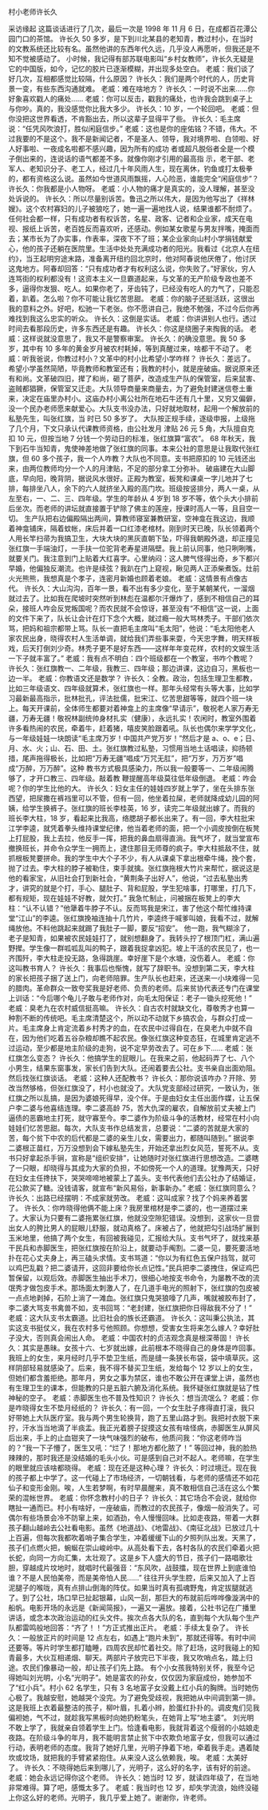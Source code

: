 ﻿村小老师许长久 

采访缘起
   这篇谈话进行了几次，最后一次是 1998 年 11 月 6 日，在成都百花潭公园门口的茶馆。 
   许长久 50 多岁，是下到川北某县的老知青，教过村小，在当时的文教系统还比较有名。虽然他讲的东西年代久远，几乎没人再愿听，但我还是不知不觉被感动了。
   小时候，我记得有部苏联电影叫“乡村女教师”，许长久无疑是它的中国版，如今，记忆的胶片已逐渐模糊，并出现多处空白。 
   老威：我们谈了好几次，互相都感觉比较隔，什么原因？
   许长久：我们是两个时代的人，历史背景一变，有些东西沟通就难。
   老威：难在啥地方？
   许长久：一时说不出来……你好象喜欢戳人的痛处……
   老威：你可以反击，戳我的痛处，也许我会跳到桌子上与你吵。真的，我没感觉你比我大多少。 
   许长久：10 岁，一个轮回吧。 
   老威：但你没把这世界看透，不肯豁出去，所以这辈子显得平了些。 
   许长久：毛主席说：“任凭风吹浪打，胜似闲庭信步。” 
   老威：这也是你的座佑铭？不错，伟大。不过我要的不是这个。我不是新闻记者，不是圣人、领导，我对境界啦、白领啦、好人好事啦、一夜成名啦都不感兴趣，因为所有的成功 者或超凡脱俗者全是一个模子倒出来的，连说话的语气都差不多。就像你刚才引用的最高指 示，老干部、老军人、老知识分子、老工人，经过几十年风雨人生，现在离休，钓鱼或打太极拳的，都有资格这么说。虽然如今世道风雨飘摇，人心险恶，谁能完全“闲庭信步”？ 
   许长久：你我都是小人物呀。 
   老威：小人物的痛才是真实的，没人理解，甚至没处诉说的。 
   许长久：所以尽量别诉苦。鲁迅之所以伟大，是因为他写出了《祥林嫂》。这个农村寡妇的儿子被狼吃了，她一遍一遍地找人说，结果谁都不耐烦了。任何社会都一样，只有成功者有权诉苦，名星、政客、记者和企业家，成天在电视、报纸上诉苦，老百姓反而喜欢听，还感动。例如某女歌星与男友拌嘴，掩面而去；某市长为了办实事，作表率，深夜下不了班；某企业家向山村小学捐钱献爱心，他的孩子还躺在医院里。生活中处处充满成功者的阳光。我看过《北京人在纽约》，当王起明穷途末路，准备离开纽约回北京时，他对阿春说他厌倦了，他讨厌这鬼地方。阿春却回答：“只有成功者才有权利这么说，你失败了。”好家伙，穷人连骂街的权利都没有！这资本主义一旦霸道起来，与文革的无产阶级专政也差不多，逼得你发狠、吃人。如果你老了，牙齿钝了，已经没有吃人的力气了，只能忍着，趴着。怎么啦？你不可能让我忆苦思甜。 
   老威：你的脑子还挺活跃，这很出我的意料之外。好吧，松驰一下老张。你不愿讲自己，我绝不勉强，不过今后你再难找到我这么忠实的听众。 
   许长久：这倒是实话。 
   老威：你讲讲别人也行。透过时间去看那段历史，许多东西还是有趣。 
   许长久：你这是绕圈子来掏我的话。 
   老威：这样说就没意思了，我又不是警察审案。 
   许长久：的确没意思。我 50 多岁，其中有 10 多年的黄金岁月被农村耗掉，等到真醒过来，啥都干不动了。 
   老威：听我爸说，你教过村小？文革中的村小比希望小学咋样？ 
   许长久：差远了。希望小学虽然简陋，毕竟教师和教室还有；我教的村小，就是座破庙。据说原来还有和尚。文革破四旧，撵了和尚，砸了菩萨，改造成生产队的保管室，后来鼠害、盗贼都猖獗，保管室又迁走。大队领导商量来商量去，为了避免封建迷信卷土重来，决定在庙里办村小。这庙办村小离公社所在地石牛还有几十里，又穷又偏僻，没一个民办老师愿来献爱心。大队支书没办法，只好就地取材，起用一个解放前的私塾先生，叫张红旗，当 时已 50 多岁了。 
   大队按正规手续，逐级申报，上级拖了几个月，下文只承认代课教师资格，由公社发月 津贴 26 元 5 角，大队擅自克扣 10 元，但按当地 7 分钱一个劳动日的标准，张红旗算“富农”。
   68 年秋天，我下到石牛当知青，鬼使神差地做了张红旗的同事。本来公社的意思是让我取代张红旗，但 60 多个孩子，我一个人咋教？大队也不同意。支书把原扣的 10 元钱还出来，由两位教师均分一个人的月津贴，不足的部分拿工分弥补。 
   破庙建在大山脚底，早向阳，晚背阴，据说风水很好。正殿为教室，板凳和课桌一字儿地并了七排，每排坐八人，余下的六人就挤坐入殿的高门坎。班级按竖排分，两人一桌，从左至右，一、二、三、四年级。学生的年龄从 4 岁到 18 岁不等，依个头大小排前后坐次。而老师的讲坛就直接置于铲除了佛主的莲座，授课时高人一等，且目空一切。 
   生产队把右边偏殿隔出两间，算教师寝室兼教研室，空神龛在我这边，我顺着神龛铺床，隔着蚊帐，床后并着一口红漆老棺材。刚到时天已晚，队长领着两个人用长竿扫帚为我搞卫生，大块大块的黑灰直朝下坠，吓得我朝殿外退，却正撞见张红旗一手端油灯，一手扶一位驼背老寿星进隔壁。我上前认同事，他只咧咧嘴，就要关门。我注意到门上贴着大红喜字。心里纳闷：这人脾气怪得出奇，乡下都兴早婚，他偏独反潮流。也许是续弦？我趴在门上窥视，瞅见两人正添柴煮饭。灶前火光熊熊，我想真是个孝子，连密月新婚也顾着老娘。 
   老威：这情景有点像古代。 
   许长久：大山沟沟，百年一景，看不出有多少变化，至于某朝某代，一溜烟就过去了。比如我在爬坡时突然听到林彪在温都尔汗爆炸了，感到不相信自己的耳朵，接班人咋会反党叛国呢？而农民就不会惊讶，甚至没有“不相信”这一说，上面的文件下来了，队长让会计在灯下念个大概，就过瘾一般大骂林秃子。干部们依次骂，把妈和祖宗都带上骂。队长一直把毛主席叫“毛太阳”，他说：“毛太阳他老人家农民出身，晓得农村人生活单调，就给我们弄些事来耍，今天忠字舞，明天样板戏，后天打倒刘少奇。林秃子更不是好东西——这样年年变花样，农村的文娱生活一下子就丰富了。” 
   老威：我有点不明白：四个班级都在一个教室，书咋个教呢？ 
   许长久：张红旗教一、二年级，我教三、四年级；那边讲课，这边自习，黑板也一边一半。
   老威：你教语文还是数学？ 
   许长久：全教。政治，包括生理卫生都教，比如三年级语文、四年级就算术，张红旗也一样。那年头经常有头等大事，比如学习最新最高指示，批林批孔，评法批儒，批宋江、忆苦思甜等等，就四个班一块上。每天开课前，全体师生都要对着神龛上的主席像“早请示”，敬祝老人家万寿无疆，万寿无疆！敬祝林副统帅身材扎实（健康），永远扎实！农闲时，教室外围着许多看热闹的农民，牵着牛，赶着猪，嘻皮笑脸跟着吼。队长也偶尔来学学文化，与一年级娃娃一块朗读“毛主席万岁！中国共产党万岁！”然后才是 a、o、e；日、月、水、火；山、石、田、土。张红旗教过私塾，习惯用当地土话唱读，抑扬顿措，尾声拖得极长，比如把“万寿无疆”唱成“万咒无肛”，把“万岁，万万岁”唱成“万醉，万万醉”。这种 教书方式极具感染力，所以我一般要等一、二年级闹腾够了，才开口教三、四年级。敲着教 鞭提醒高年级莫往低年级倒退。 
   老威：咋会呢？你的学生比他的大。 
   许长久：妇女主任的娃娃四岁就上学了，坐在头排东张西望，把尿撒在裤裆里可以不管，但有一回，他坐着拉屎，老师就降成幼儿园的阿姨，给学生换裤子。张红旗的班长李桂英，16 岁，读完二年级就出嫁了。而我的班长李大柱，18 岁，看起来比我高，络腮胡子都长出来了。有一回，李大柱批宋江学李逵，就凭着拳头维持课堂纪律，他当着老师的面，把一个小调皮按倒在板凳上打屁股，我上去拉，他反手一挥，把我的鼻血扇得直淌。我气坏了，就当堂宣布撤换班长，并命令众学生一拥而上，逮住那目无师尊的疯子。李大柱抵敌不住，就抓根板凳要拼命。我的学生中大个子不少，有人从课桌下拿出根牵牛绳，挽个套，抛了过去。李大柱的脖子被勒住，束手就擒。张红旗拖根大竹片来帮忙，据说这是他的看家宝，从旧社会打到新社会，“黄荆条子出好人”，他说，“过去私塾出秀才，讲究的就是个打，手心、腿肚子、背和屁股，学生犯啥事，打哪里，打几下，都有规矩，现在娃娃不好教，就欠打。” 
   我急忙制止，问被捆在板凳上的李大柱：“认不认错？”他犟着牛脖子不认。反而骂我是宋江，害了他这个帮忙维持课堂“江山”的李逵。张红旗挽袖连抽十几竹片，李逵终于喊爹叫娘，我看不过，就解绳放他。不料他跳起来就踢了我肚子一脚，要反“招安”。 
   他一跑，我气糊涂了，老子是知青，如果被农民娃娃打了，就别想翻身了。我转头拧了根顶门杠，满山遍野撵。学生像一群呱呱乱叫的鸭子，跟着我捉拿凶犯。坡上干活的农民见了，也一齐围歼，李大柱走投无路，急得跳崖。幸好崖下是个水塘，没伤着人。 
   老威：你这叫教书育人？ 
   许长久：我事后也惭愧，就写了辞职书。没想到第二天，李大柱的家长把孩子捆了送上门，向老师陪罪。生产队长也赶来，还送来一小块难得一见的腊肉。革命群众一致夸奖我是好老师、负责的老师。后来贫协代表还专门在课堂上训话：“今后哪个龟儿子敢与老师作对，向毛太阳保证：老子一锄头挖死他！” 
    老威：臭老九在农村威信挺高嘛。 
   许长久：自古农村就缺文化，尊敬秀才也算一种割不断的传统吧。毛主席清楚这个，所以动不动就下乡搞农会，与群众打成一片。毛主席身上肯定流着乡村秀才的血，在农民中过得自在，在臭老九中就不自在，因为他们吃着五谷杂粮却瞧不起农民。像张红旗这种变态狂，在城里肯定逃不过运动，至少都是地主阶级的走狗，说不定早劳改去了。可在乡下…… 
   老威：张红旗怎么变态？ 
   许长久：他搞学生的屁眼儿。在我来之前，他起码弄了七、八个小男生，结果东窗事发，家长们告到大队。还闹着要去公社。支书亲自出面劝阻。然后找张红旗谈话。 
   老威：这种人还配教书？ 
   许长久：那你说该咋办？开除、劳改当然够格，但张红旗没了，村小也就没了。大队党支部经过研究，一致认为，张红旗之所以乱搞，是因为婆娘死得早，没个伴。于是由妇女主任出面作媒，让五保户李二婆与他喜结连理。李二婆高龄 75，苦大仇深的雇农，自解放前丈夫被上门逼债的恶霸地主打死，就守寡至今。李二婆作为阶级斗争的活教材，经常在村小向娃娃们忆苦思甜。每次，大队支书作总结发言，总要说：“二婆的苦就是大家的苦，每个贫下中农的后代都是二婆的亲生儿女，需要出力，都随叫随到。” 
   据说李二婆根正苗红，万万没想到会下嫁私塾先生，开始还拿出烈女风范，誓死不从。支书只好拿起杀手锏，宣称是“组织安排”，让她随时对张红旗进行思想改造。二婆瞎了一只眼，却晓得与其成为大家的负担，不如傍死一个人的道理。犹豫两天，只好在妇女主任搀扶下，哭哭啼啼地被蒙上了盖头。支书代表他们去公社办了结婚证，花公款买了糖。没钱请客，就宣布“新风易俗，新事新办。” 
   老威：张红旗同意么？ 
   许长久：出路已经摆明：不成家就劳改。 
   老威：这叫成家？找了个妈来养着罢了。 
   许长久：你咋晓得他俩不能上床？我房里棺材是李二婆的，也一道摆过来了。大家认为只要有二婆拖累张红旗，他就没空隙犯错误。没想到，这家伙一旦尝出女人的胯比男人的屁眼儿舒服，就动真格了。床被占了，他就把勾引战场扩展到玉米地里，他搞了两个女生，有回被我碰见，汇报给大队。支书气坏了，就找来基干民兵和赤脚医生，把张红旗按在阶沿上，就要动手阄割。二婆一见，要死要活地扑在花心丈夫身上，再三磕头求情。支书骂道：“你以为有红色五保户挡驾，就可以鸡巴乱戳？把二婆请开，这回非要给你长点记性。”民兵把李二婆拽住，保证鸡巴暂保留，以观后效。赤脚医生抽出手术刀，很细心地按支书命令，为屡教不改的流氓秀才做包皮手术。那场面太刺激人了，在几道手电光的照射下，张红旗的包皮被一点点地剥掉，石阶上淌了一滩血。张红旗只鬼哭狼嚎了几声，嘴就被胶布封了，李二婆大骂支书禽兽不如，支书回骂：“老封建，张红旗把你日得敌我不分了！” 
   老威：这大队支书太霸道。比旧社会的族长还霸道。 
    许长久：这叫秉公执法，其实这支书挺仗义，我在农村多亏他照顾。你想想，受害女生将来怎么嫁人？幸好肚子没大，否则真会闹出人命。 
   老威：中国农村的贞洁观念真是根深蒂固！
   许长久：其实是愚昧。女孩十六、七岁就出嫁，此前根本不晓得自己的身体是咋回事。我班上的女生，来月经时几乎不垫卫生纸，而是缝一条狭长布袋，袋中填草灰。这样阴部轻易就感染了。后来，我不得不替买卫生纸，发给每个 12 岁以上的女生，但她们都含羞拒绝。那年月，男女之事为禁区，谁也不敢公开在课堂上讲，虽然也有生理卫生的课本，但能教的只是五脏六腑及消化系统。我怀疑张红旗就是钻了性神秘的空子。 
   老威：赤脚医生也不普及性知识？ 
   许长久：想当流氓么？ 
   老威：你是咋晓得女生不垫月经纸的？ 
   许长久：有一回，一个女生肚子疼得直打滚，我只好带她上大队医疗室。我与两个男生轮换背，跑了五里山路才到。我把衬衣脱下来拧，汗水当当地滴了半痰盂。我正光着膀子捉摸这女孩有啥怪病，赤脚医生从屏风后出来，手上的止血钳夹了一块气味强烈的破布，他质问我：“你这老师咋当的？”我一下子懵了，医生又吼：“烂了！那地方都化脓了！” 
   等回过神，我的脸热辣辣的，那时我还是没结婚的毛头小伙。可是感到自己对不起人。老师嘛，在学生的眼里就应该啥都晓得。 
   老威：现在还是这种心理？ 
   许长久：时过境迁。现在我的孩子都上中学了。这一代碰上了市场经济，一切朝钱看，与老师的感情还不如花仙子和变形金刚。唉，人生若梦啊，有时早晨醒来，真不敢相信自己活在这么个繁荣的混帐世界。 
   老威：你怀念教村小的日子？ 
   许长久：其它场合不会说，就给你瞎扯一通而已。村小有啥好，一座破庙，而教过的农民孩子，像烟一般消失了。可偶尔有些场景会冷不防窜上来，如酒劲，令人慢慢回味。比如走夜路，带着一大群孩子翻山越岭去公社看电影。虽然《地道战》、《地雷战》、《南征北战》已放过几十上百遍，但每次我都吹着哨子集合学生，冲着缓缓下山的夕照列队出发。天黑了，孩子们点燃火把，蜿蜒在崇山峻岭中。从高处看下去，各村各队的农民们牵着火把长蛇，向同一方向汇集，太壮观了。这是乡下人盛大的节日，孩子们一路唱歌壮胆，穿越成片坟地时，就唱时代最强音：“东风吹，战鼓擂，现在世界上到底谁怕谁？不是人民怕美帝，而是美帝怕人民……” 
   往往开头学生腔，后来又加入了上百泥腿子的喉咙，真有点排山倒海的阵仗。如果当时真有孤魂野鬼，肯定拔腿就逃了。到了公社，场口早已扯起银幕，山风一刮，那巨大的布就前后哗哗像漩涡中的船帆。电影开场的永远是《新闻简报》，一遍又一遍放。接着，公社书记在广播里讲话，或念本次政治运动的红头文件。挨次点各大队的名，直到每个大队每个生产队都雷鸣般地回答：“齐了！！”方正式推出正片。 
   老威：手续太复杂了。 
   许长久：一般放正片的时间是 12 点左右，如遇上“跑片未到”，那就还得等。有时中间还要等。等片时学生都打瞌睡，四周农民却忙着社交。除了赶场，这时我碰上的知青最多，大伙互相递烟、聊天。两部片子放完已下半夜，我又吹哨点名，踏上归途。农民们像暴动一般，却让孩子们先上路。 
   有个小女孩我特别关怀，我至今记得她叫刘光明，小名“光明子”。她是富农的孙女，仅仅因为家庭成份，她参加不了“红小兵”。村小 62 名学生，只有 3 名地富子女没戴上红小兵的胸牌。当时她伤心极了。我越安慰，她越哭个没完。为了避免受歧视，我把她从中间调到第一排。这是我班上衣着最整洁的孩子，柳叶眉，扎着小辫，脸蛋红扑扑的。调皮鬼们见我偏袒她，气不过，就趁我写黑板时向她扔粉笔头，在她背上写“地主婆”。 
   刘光明不敢上学了，我就亲自领着学生上门。恰逢看电影，我就背着这个瘦弱的小姑娘走夜路。在阶级斗争的年月，我不能明言禁止贫下中农欺负地富子女，但我可以通过行动，表明老师的态度。我背了她好几里，光明子挣着下地，牵着我手走。遇着陡坎或坟场，就把我的手臂紧紧抱住。从来没人这么依赖我，唉。 
   老威：太美好了。 
   许长久：不晓得她后来到哪儿了，光明子，这么好的名字，该有好的前途。 
   老威：她会永远记得你这个老师。 
   许长久：她当时 12 岁，就读四年级了，在当地非常难得。算了吧，感慨太多了。 
   老威：我当时也 12 岁，却失学流浪，始终没碰上你这么好的老师。光明子，我几乎爱上她了。谢谢你，许老师。 
